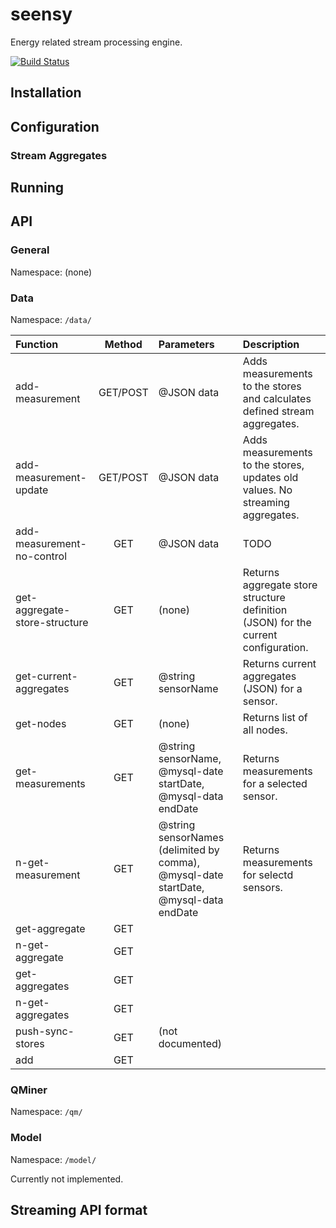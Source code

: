 # seensy
Energy related stream processing engine.

[![Build Status](https://travis-ci.org/klemenkenda/seensy.svg)](https://travis-ci.org/klemenkenda/seensy)

## Installation


## Configuration

### Stream Aggregates

## Running



## API

### General
Namespace: (none)



### Data
Namespace: ```/data/```

| Function                      | Method	| Parameters                           | Description                      |
|:------------------------------|:---------:|:-------------------------------------|:---------------------------------|
| add-measurement               | GET/POST	| @JSON data						   | Adds measurements to the stores and calculates defined stream aggregates.     |
| add-measurement-update        | GET/POST	| @JSON data					       | Adds measurements to the stores, updates old values. No streaming aggregates. |
| add-measurement-no-control    | GET		| @JSON data						   | TODO |
| get-aggregate-store-structure | GET		| (none)							   | Returns aggregate store structure definition (JSON) for the current configuration. |	
| get-current-aggregates		| GET		| @string sensorName				   | Returns current aggregates (JSON) for a sensor. |
| get-nodes						| GET		| (none)							   | Returns list of all nodes. |
| get-measurements				| GET		| @string sensorName, @mysql-date startDate, @mysql-data endDate | Returns measurements for a selected sensor. |
| n-get-measurement				| GET		| @string sensorNames (delimited by comma), @mysql-date startDate, @mysql-data endDate | Returns measurements for selectd sensors. |
| get-aggregate					| GET		|
| n-get-aggregate				| GET		|
| get-aggregates				| GET		|
| n-get-aggregates				| GET		| 
| push-sync-stores				| GET		| (not documented)					   |
| add							| GET		| 


### QMiner
Namespace: ```/qm/```

### Model
Namespace: ```/model/```

Currently not implemented.


## Streaming API format
